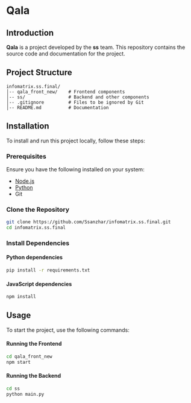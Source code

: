 # Qala

## Introduction

**Qala** is a project developed by the **ss** team. This repository contains the source code and documentation for the project. 

## Project Structure

```
infomatrix.ss.final/
│-- qala_front_new/    # Frontend components
│-- ss/                # Backend and other components
│-- .gitignore         # Files to be ignored by Git
│-- README.md          # Documentation
```

## Installation

To install and run this project locally, follow these steps:

### Prerequisites

Ensure you have the following installed on your system:
- [Node.js](https://nodejs.org/)
- [Python](https://www.python.org/)
- Git

### Clone the Repository

```sh
git clone https://github.com/Ssanzhar/infomatrix.ss.final.git
cd infomatrix.ss.final
```

### Install Dependencies

#### Python dependencies
```sh
pip install -r requirements.txt
```

#### JavaScript dependencies
```sh
npm install
```

## Usage

To start the project, use the following commands:

#### Running the Frontend
```sh
cd qala_front_new
npm start
```

#### Running the Backend
```sh
cd ss
python main.py
```
